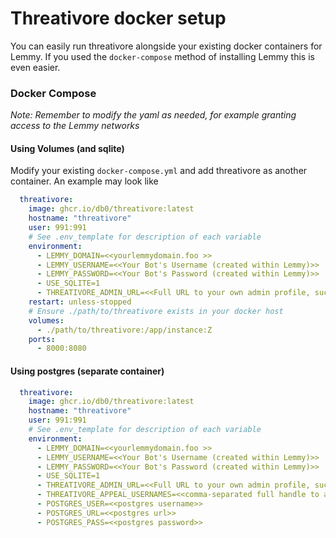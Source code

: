 # Threativore docker setup

You can easily run threativore alongside your existing docker containers for Lemmy.  If you used the `docker-compose` method of installing Lemmy this is even easier.

### Docker Compose

_Note: Remember to modify the yaml as needed, for example granting access to the Lemmy networks_

#### Using Volumes (and sqlite)

Modify your existing `docker-compose.yml` and add threativore as another container.  An example may look like
```yaml
  threativore:
    image: ghcr.io/db0/threativore:latest
    hostname: "threativore"
    user: 991:991
    # See .env_template for description of each variable
    environment:
      - LEMMY_DOMAIN=<<yourlemmydomain.foo >>
      - LEMMY_USERNAME=<<Your Bot's Username (created within Lemmy)>>
      - LEMMY_PASSWORD=<<Your Bot's Password (created within Lemmy)>>
      - USE_SQLITE=1
      - THREATIVORE_ADMIN_URL=<<Full URL to your own admin profile, such as lemmy.foo/u/yourusername>>
    restart: unless-stopped
    # Ensure ./path/to/threativore exists in your docker host
    volumes:
      - ./path/to/threativore:/app/instance:Z
    ports:
      - 8000:8080
```

#### Using postgres (separate container)
```yaml
  threativore:
    image: ghcr.io/db0/threativore:latest
    hostname: "threativore"
    user: 991:991
    # See .env_template for description of each variable
    environment:
      - LEMMY_DOMAIN=<<yourlemmydomain.foo >>
      - LEMMY_USERNAME=<<Your Bot's Username (created within Lemmy)>>
      - LEMMY_PASSWORD=<<Your Bot's Password (created within Lemmy)>>
      - USE_SQLITE=1
      - THREATIVORE_ADMIN_URL=<<Full URL to your own admin profile, such as yourlemmydomain.foo/u/yourusername>>
      - THREATIVORE_APPEAL_USERNAMES=<<comma-separated full handle to admin profile which, should receive appeals. Such as yourusername@yourlemmydomain.foo>>
      - POSTGRES_USER=<<postgres username>>
      - POSTGRES_URL=<<postgres url>>
      - POSTGRES_PASS=<<postgres password>>
```

